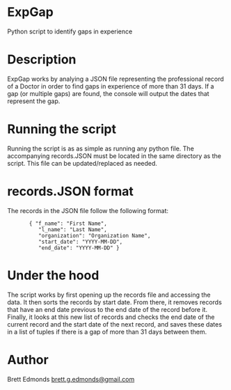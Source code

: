 # ExpGap
Python script to identify gaps in experience

# Description
ExpGap works by analying a JSON file representing the professional record of a Doctor in order to find gaps in experience of more than 31 days.  If a gap (or multiple gaps) are found, the console will output the dates that represent the gap.

# Running the script
Running the script is as as simple as running any python file.  The accompanying records.JSON must be located in the same directory as the script.  This file can be updated/replaced as needed.

# records.JSON format
The records in the JSON file follow the following format:
```
       { "f_name": "First Name",
          "l_name": "Last Name",
          "organization": "Organization Name",
          "start_date": "YYYY-MM-DD",
          "end_date": "YYYY-MM-DD" }
```

# Under the hood
The script works by first opening up the records file and accessing the data.  It then sorts the records by start date.  From there, it removes records that have an end date previous to the end date of the record before it.  Finally, it looks at this new list of records and checks the end date of the current record and the start date of the next record, and saves these dates in a list of tuples if there is a gap of more than 31 days between them.

# Author
Brett Edmonds
brett.g.edmonds@gmail.com
